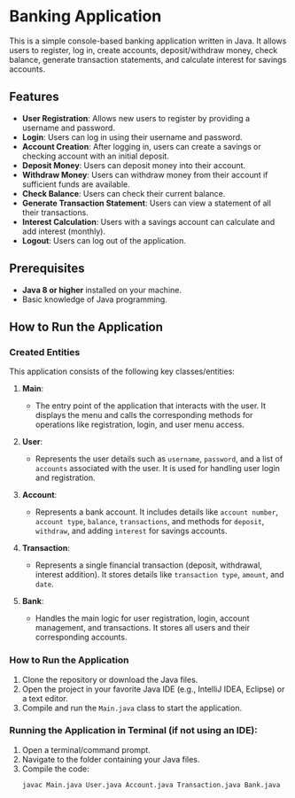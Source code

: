 # Banking Application

This is a simple console-based banking application written in Java. It allows users to register, log in, create accounts, deposit/withdraw money, check balance, generate transaction statements, and calculate interest for savings accounts.

## Features

- **User Registration**: Allows new users to register by providing a username and password.
- **Login**: Users can log in using their username and password.
- **Account Creation**: After logging in, users can create a savings or checking account with an initial deposit.
- **Deposit Money**: Users can deposit money into their account.
- **Withdraw Money**: Users can withdraw money from their account if sufficient funds are available.
- **Check Balance**: Users can check their current balance.
- **Generate Transaction Statement**: Users can view a statement of all their transactions.
- **Interest Calculation**: Users with a savings account can calculate and add interest (monthly).
- **Logout**: Users can log out of the application.

## Prerequisites

- **Java 8 or higher** installed on your machine.
- Basic knowledge of Java programming.

## How to Run the Application

### Created Entities

This application consists of the following key classes/entities:

1. **Main**:
   - The entry point of the application that interacts with the user. It displays the menu and calls the corresponding methods for operations like registration, login, and user menu access.

2. **User**:
   - Represents the user details such as `username`, `password`, and a list of `accounts` associated with the user. It is used for handling user login and registration.

3. **Account**:
   - Represents a bank account. It includes details like `account number`, `account type`, `balance`, `transactions`, and methods for `deposit`, `withdraw`, and adding `interest` for savings accounts.

4. **Transaction**:
   - Represents a single financial transaction (deposit, withdrawal, interest addition). It stores details like `transaction type`, `amount`, and `date`.

5. **Bank**:
   - Handles the main logic for user registration, login, account management, and transactions. It stores all users and their corresponding accounts.

### How to Run the Application

1. Clone the repository or download the Java files.
2. Open the project in your favorite Java IDE (e.g., IntelliJ IDEA, Eclipse) or a text editor.
3. Compile and run the `Main.java` class to start the application.

### Running the Application in Terminal (if not using an IDE):

1. Open a terminal/command prompt.
2. Navigate to the folder containing your Java files.
3. Compile the code:
   ```bash
   javac Main.java User.java Account.java Transaction.java Bank.java
